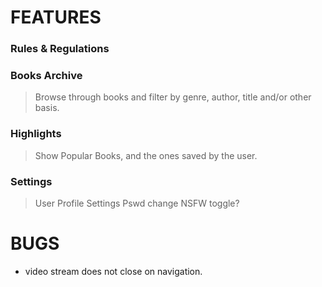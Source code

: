 # FEATURES

### Rules & Regulations

### Books Archive

> Browse through books and filter by genre, author, title and/or other basis.

### Highlights

> Show Popular Books, and the ones saved by the user.

### Settings

> User Profile Settings
> Pswd change
> NSFW toggle?

# BUGS

- video stream does not close on navigation.
